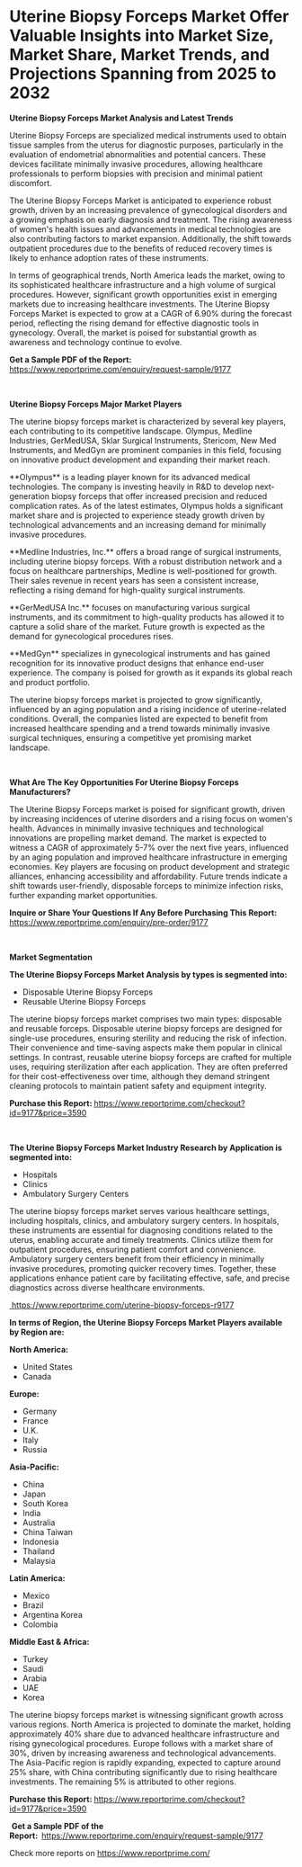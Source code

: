 <p><h1>Uterine Biopsy Forceps Market Offer Valuable Insights into Market Size, Market Share, Market Trends, and Projections Spanning from 2025 to 2032</h1></p><p><strong>Uterine Biopsy Forceps Market Analysis and Latest Trends</strong></p>
<p><p>Uterine Biopsy Forceps are specialized medical instruments used to obtain tissue samples from the uterus for diagnostic purposes, particularly in the evaluation of endometrial abnormalities and potential cancers. These devices facilitate minimally invasive procedures, allowing healthcare professionals to perform biopsies with precision and minimal patient discomfort.</p><p>The Uterine Biopsy Forceps Market is anticipated to experience robust growth, driven by an increasing prevalence of gynecological disorders and a growing emphasis on early diagnosis and treatment. The rising awareness of women's health issues and advancements in medical technologies are also contributing factors to market expansion. Additionally, the shift towards outpatient procedures due to the benefits of reduced recovery times is likely to enhance adoption rates of these instruments.</p><p>In terms of geographical trends, North America leads the market, owing to its sophisticated healthcare infrastructure and a high volume of surgical procedures. However, significant growth opportunities exist in emerging markets due to increasing healthcare investments. The Uterine Biopsy Forceps Market is expected to grow at a CAGR of 6.90% during the forecast period, reflecting the rising demand for effective diagnostic tools in gynecology. Overall, the market is poised for substantial growth as awareness and technology continue to evolve.</p></p>
<p><strong>Get a Sample PDF of the Report:&nbsp;</strong> <a href="https://www.reportprime.com/enquiry/request-sample/9177?utm_campaign=3039&utm_medium=2&utm_source=Github&utm_content=ia&utm_term=20032025&utm_id=uterine-biopsy-forceps">https://www.reportprime.com/enquiry/request-sample/9177</a></p>
<p>&nbsp;</p>
<p><strong>Uterine Biopsy Forceps Major Market Players</strong></p>
<p><p>The uterine biopsy forceps market is characterized by several key players, each contributing to its competitive landscape. Olympus, Medline Industries, GerMedUSA, Sklar Surgical Instruments, Stericom, New Med Instruments, and MedGyn are prominent companies in this field, focusing on innovative product development and expanding their market reach.</p><p>**Olympus** is a leading player known for its advanced medical technologies. The company is investing heavily in R&D to develop next-generation biopsy forceps that offer increased precision and reduced complication rates. As of the latest estimates, Olympus holds a significant market share and is projected to experience steady growth driven by technological advancements and an increasing demand for minimally invasive procedures.</p><p>**Medline Industries, Inc.** offers a broad range of surgical instruments, including uterine biopsy forceps. With a robust distribution network and a focus on healthcare partnerships, Medline is well-positioned for growth. Their sales revenue in recent years has seen a consistent increase, reflecting a rising demand for high-quality surgical instruments.</p><p>**GerMedUSA Inc.** focuses on manufacturing various surgical instruments, and its commitment to high-quality products has allowed it to capture a solid share of the market. Future growth is expected as the demand for gynecological procedures rises.</p><p>**MedGyn** specializes in gynecological instruments and has gained recognition for its innovative product designs that enhance end-user experience. The company is poised for growth as it expands its global reach and product portfolio.</p><p>The uterine biopsy forceps market is projected to grow significantly, influenced by an aging population and a rising incidence of uterine-related conditions. Overall, the companies listed are expected to benefit from increased healthcare spending and a trend towards minimally invasive surgical techniques, ensuring a competitive yet promising market landscape.</p></p>
<p>&nbsp;</p>
<p><strong>What Are The Key Opportunities For Uterine Biopsy Forceps Manufacturers?</strong></p>
<p><p>The Uterine Biopsy Forceps market is poised for significant growth, driven by increasing incidences of uterine disorders and a rising focus on women's health. Advances in minimally invasive techniques and technological innovations are propelling market demand. The market is expected to witness a CAGR of approximately 5-7% over the next five years, influenced by an aging population and improved healthcare infrastructure in emerging economies. Key players are focusing on product development and strategic alliances, enhancing accessibility and affordability. Future trends indicate a shift towards user-friendly, disposable forceps to minimize infection risks, further expanding market opportunities.</p></p>
<p><strong>Inquire or Share Your Questions If Any Before Purchasing This Report:</strong> <a href="https://www.reportprime.com/enquiry/pre-order/9177?utm_campaign=3039&utm_medium=2&utm_source=Github&utm_content=ia&utm_term=20032025&utm_id=uterine-biopsy-forceps">https://www.reportprime.com/enquiry/pre-order/9177</a></p>
<p>&nbsp;</p>
<p><strong>Market Segmentation</strong></p>
<p><strong>The Uterine Biopsy Forceps Market Analysis by types is segmented into:</strong></p>
<p><ul><li>Disposable Uterine Biopsy Forceps</li><li>Reusable Uterine Biopsy Forceps</li></ul></p>
<p><p>The uterine biopsy forceps market comprises two main types: disposable and reusable forceps. Disposable uterine biopsy forceps are designed for single-use procedures, ensuring sterility and reducing the risk of infection. Their convenience and time-saving aspects make them popular in clinical settings. In contrast, reusable uterine biopsy forceps are crafted for multiple uses, requiring sterilization after each application. They are often preferred for their cost-effectiveness over time, although they demand stringent cleaning protocols to maintain patient safety and equipment integrity.</p></p>
<p><strong>Purchase this Report:&nbsp;</strong><a href="https://www.reportprime.com/checkout?id=9177&price=3590&utm_campaign=3039&utm_medium=2&utm_source=Github&utm_content=ia&utm_term=20032025&utm_id=uterine-biopsy-forceps">https://www.reportprime.com/checkout?id=9177&price=3590</a></p>
<p>&nbsp;</p>
<p><strong>The Uterine Biopsy Forceps Market Industry Research by Application is segmented into:</strong></p>
<p><ul><li>Hospitals</li><li>Clinics</li><li>Ambulatory Surgery Centers</li></ul></p>
<p><p>The uterine biopsy forceps market serves various healthcare settings, including hospitals, clinics, and ambulatory surgery centers. In hospitals, these instruments are essential for diagnosing conditions related to the uterus, enabling accurate and timely treatments. Clinics utilize them for outpatient procedures, ensuring patient comfort and convenience. Ambulatory surgery centers benefit from their efficiency in minimally invasive procedures, promoting quicker recovery times. Together, these applications enhance patient care by facilitating effective, safe, and precise diagnostics across diverse healthcare environments.</p></p>
<p><a href="https://www.reportprime.com/uterine-biopsy-forceps-r9177?utm_campaign=3039&utm_medium=2&utm_source=Github&utm_content=ia&utm_term=20032025&utm_id=uterine-biopsy-forceps">&nbsp;https://www.reportprime.com/uterine-biopsy-forceps-r9177</a></p>
<p><strong>In terms of Region, the Uterine Biopsy Forceps Market Players available by Region are:</strong></p>
<p>
    <p> <strong> North America: </strong>
        <ul>
            <li>United States</li>
            <li>Canada</li>
        </ul>
        </p> 
    <p> <strong> Europe: </strong>
        <ul>
            <li>Germany</li>
            <li>France</li>
            <li>U.K.</li>
            <li>Italy</li>
            <li>Russia</li>
        </ul>
        </p> 
    <p> <strong> Asia-Pacific: </strong>
        <ul>
            <li>China</li>
            <li>Japan</li>
            <li>South Korea</li>
            <li>India</li>
            <li>Australia</li>
            <li>China Taiwan</li>
            <li>Indonesia</li>
            <li>Thailand</li>
            <li>Malaysia</li>
        </ul>
        </p> 
    <p> <strong> Latin America: </strong>
        <ul>
            <li>Mexico</li>
            <li>Brazil</li>
            <li>Argentina Korea</li>
            <li>Colombia</li>
        </ul>
        </p> 
    <p> <strong> Middle East & Africa: </strong>
        <ul>
            <li>Turkey</li>
            <li>Saudi</li>
            <li>Arabia</li>
            <li>UAE</li>
            <li>Korea</li>
        </ul>
    </p>
    </p>
<p><p>The uterine biopsy forceps market is witnessing significant growth across various regions. North America is projected to dominate the market, holding approximately 40% share due to advanced healthcare infrastructure and rising gynecological procedures. Europe follows with a market share of 30%, driven by increasing awareness and technological advancements. The Asia-Pacific region is rapidly expanding, expected to capture around 25% share, with China contributing significantly due to rising healthcare investments. The remaining 5% is attributed to other regions.</p></p>
<p><strong>Purchase this Report: </strong><a href="https://www.reportprime.com/checkout?id=9177&price=3590&utm_campaign=3039&utm_medium=2&utm_source=Github&utm_content=ia&utm_term=20032025&utm_id=uterine-biopsy-forceps">https://www.reportprime.com/checkout?id=9177&price=3590</a></p>
<p>&nbsp;<strong>Get a Sample PDF of the Report:&nbsp;&nbsp;</strong><a href="https://www.reportprime.com/enquiry/request-sample/9177?utm_campaign=3039&utm_medium=2&utm_source=Github&utm_content=ia&utm_term=20032025&utm_id=uterine-biopsy-forceps">https://www.reportprime.com/enquiry/request-sample/9177</a></p>
<p><strong></strong></p>
<p>Check more reports on <a href="https://www.reportprime.com/?utm_campaign=3039&utm_medium=2&utm_source=Github&utm_content=ia&utm_term=20032025&utm_id=uterine-biopsy-forceps">https://www.reportprime.com/</a></p>